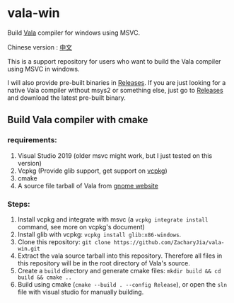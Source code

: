 # vala-win
Build [Vala](https://wiki.gnome.org/Projects/Vala) compiler for windows using MSVC.

Chinese version : [中文](https://github.com/ZacharyJia/vala-win/blob/master/README-CN.md)

This is a support repository for users who want to build the Vala compiler using MSVC in windows. 

I will also provide pre-built binaries in [Releases](https://github.com/ZacharyJia/vala-win/releases). 
If you are just looking for a native Vala compiler without msys2 or something else, just go to [Releases](https://github.com/ZacharyJia/vala-win/releases) and download the latest pre-built binary.

## Build Vala compiler with cmake
### requirements:
1. Visual Studio 2019 (older msvc might work, but I just tested on this version)
2. Vcpkg (Provide glib support, get support on [vcpkg](https://github.com/microsoft/vcpkg))
3. cmake
4. A source file tarball of Vala from [gnome website](http://ftp.acc.umu.se/pub/gnome/sources/vala/0.48/)

### Steps:
1. Install vcpkg and integrate with msvc (a `vcpkg integrate install` command, see more on vcpkg's document)
2. Install glib with vcpkg: `vcpkg install glib:x86-windows`.
3. Clone this repository: `git clone https://github.com/ZacharyJia/vala-win.git`
4. Extract the vala source tarball into this repository. Therefore all files in this repository will be in the root directory of Vala's source.
5. Create a `build` directory and generate cmake files: `mkdir build && cd build && cmake ..`
6. Build using cmake (`cmake --build . --config Release`), or open the `sln` file with visual studio for manually building.
